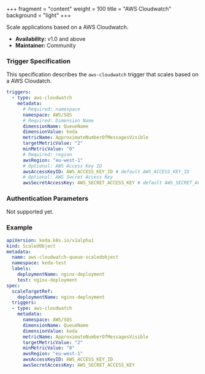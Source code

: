 +++
fragment = "content"
weight = 100
title = "AWS Cloudwatch"
background = "light"
+++

Scale applications based on a AWS Cloudwatch.

* **Availability:** v1.0 and above
* **Maintainer:** Community

<!--more-->

### Trigger Specification

This specification describes the `aws-cloudwatch` trigger that scales based on a AWS Cloudatch.

```yaml
triggers:
  - type: aws-cloudwatch
    metadata:
      # Required: namespace
      namespace: AWS/SQS
      # Required: Dimension Name
      dimensionName: QueueName
      dimensionValue: keda
      metricName: ApproximateNumberOfMessagesVisible
      targetMetricValue: "2"
      minMetricValue: "0"
      # Required: region
      awsRegion: "eu-west-1"
      # Optional: AWS Access Key ID
      awsAccessKeyID: AWS_ACCESS_KEY_ID # default AWS_ACCESS_KEY_ID
      # Optional: AWS Secret Access Key
      awsSecretAccessKey: AWS_SECRET_ACCESS_KEY # default AWS_SECRET_ACCESS_KEY
```

### Authentication Parameters

Not supported yet.

### Example

```yaml
apiVersion: keda.k8s.io/v1alpha1
kind: ScaledObject
metadata:
  name: aws-cloudwatch-queue-scaledobject
  namespace: keda-test
  labels:
    deploymentName: nginx-deployment
    test: nginx-deployment
spec:
  scaleTargetRef:
    deploymentName: nginx-deployment
  triggers:
  - type: aws-cloudwatch
    metadata:
      namespace: AWS/SQS
      dimensionName: QueueName
      dimensionValue: keda
      metricName: ApproximateNumberOfMessagesVisible
      targetMetricValue: "2"
      minMetricValue: "0"
      awsRegion: "eu-west-1"
      awsAccessKeyID: AWS_ACCESS_KEY_ID
      awsSecretAccessKey: AWS_SECRET_ACCESS_KEY
```